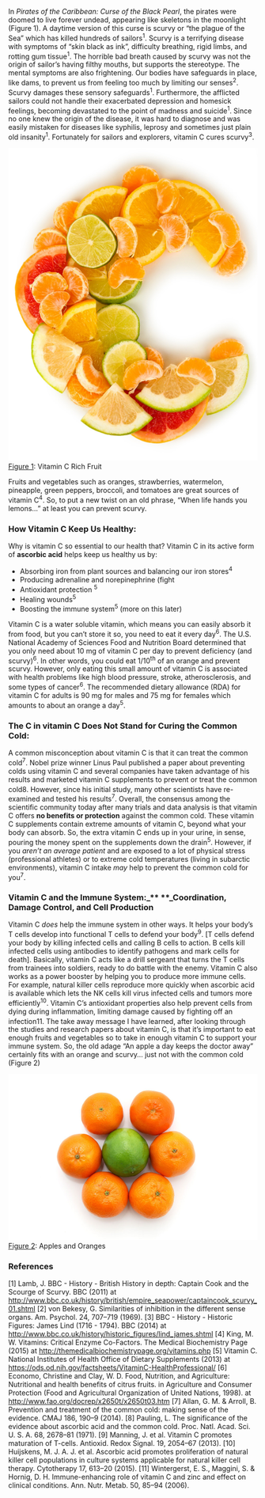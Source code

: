 In *Pirates of the Caribbean: Curse of the Black Pearl*, the pirates were doomed to live forever undead, appearing like skeletons in the moonlight (Figure 1). A daytime version of this curse is scurvy or “the plague of the Sea” which has killed hundreds of sailors<sup>1</sup>. Scurvy is a terrifying disease with symptoms of “skin black as ink”, difficulty breathing, rigid limbs, and rotting gum tissue<sup>1</sup>. The horrible bad breath caused by scurvy was not the origin of sailor’s having filthy mouths, but supports the stereotype. The mental symptoms are also frightening. Our bodies have safeguards in place, like dams, to prevent us from feeling too much by limiting our senses<sup>2</sup>. Scurvy damages these sensory safeguards<sup>1</sup>. Furthermore, the afflicted sailors could not handle their exacerbated depression and homesick feelings, becoming devastated to the point of madness and suicide<sup>1</sup>. Since no one knew the origin of the disease, it was hard to diagnose and was easily mistaken for diseases like syphilis, leprosy and sometimes just plain old insanity<sup>1</sup>. Fortunately for sailors and explorers, vitamin C cures scurvy<sup>3</sup>.

![Figure 1](./images/vitaminC.png)
[Figure 1](http://greensuperfoods.us/wp-content/uploads/2014/10/vitamin-c.jpg): Vitamin C Rich Fruit

Fruits and vegetables such as oranges, strawberries, watermelon, pineapple, green peppers, broccoli, and tomatoes are great sources of vitamin C<sup>4</sup>. So, to put a new twist on an old phrase, “When life hands you lemons…” at least you can prevent scurvy.

### How Vitamin C Keep Us Healthy:


Why is vitamin C so essential to our health that? Vitamin C in its active form of **ascorbic acid** helps keep us healthy us by:

 - Absorbing iron from plant sources and balancing our iron
   stores<sup>4</sup>
 - Producing adrenaline and norepinephrine (fight
 - Antioxidant protection <sup>5</sup>
 - Healing wounds<sup>5</sup>
 - Boosting the immune
   system<sup>5</sup> (more on this later)

Vitamin C is a water soluble vitamin, which means you can easily absorb it from food, but you can’t store it so, you need to eat it every day<sup>6</sup>. The U.S. National Academy of Sciences Food and Nutrition Board determined that you only need about 10 mg of vitamin C per day to prevent deficiency (and scurvy)<sup>6</sup>. In other words, you could eat 1/10<sup>th</sup> of an orange and prevent scurvy. However, only eating this small amount of vitamin C is associated with health problems like high blood pressure, stroke, atherosclerosis, and some types of cancer<sup>6</sup>. The recommended dietary allowance (RDA) for vitamin C for adults is 90 mg for males and 75 mg for females which amounts to about an orange a day<sup>5</sup>.

### The C in vitamin C Does Not Stand for Curing the Common Cold:

A common misconception about vitamin C is that it can treat the common cold<sup>7</sup>. Nobel prize winner Linus Paul published a paper about preventing colds using vitamin C and several companies have taken advantage of his results and marketed vitamin C supplements to prevent or treat the common cold<sup></sup>8. However, since his initial study, many other scientists have re-examined and tested his results<sup>7</sup>. Overall, the consensus among the scientific community today after many trials and data analysis is that vitamin C offers **no benefits or protection** against the common cold. These vitamin C supplements contain extreme amounts of vitamin C, beyond what your body can absorb. So, the extra vitamin C ends up in your urine, in sense, pouring the money spent on the supplements down the drain<sup>5</sup>. However, if you *aren’t an average patient* and are exposed to a lot of physical stress (professional athletes) or to extreme cold temperatures (living in subarctic environments), vitamin C intake *may* help to prevent the common cold for you<sup>7</sup>.

### Vitamin C and the Immune System:_** **_Coordination, Damage Control, and Cell Production

Vitamin C *does* help the immune system in other ways. It helps your body’s T cells develop into functional T cells to defend your body<sup>9</sup>. [T cells defend your body by killing infected cells and calling B cells to action. B cells kill infected cells using antibodies to identify pathogens and mark cells for death].
Basically, vitamin C acts like a drill sergeant that turns the T cells from trainees into soldiers, ready to do battle with the enemy. Vitamin C also works as a power booster by helping you to produce more immune cells. For example, natural killer cells reproduce more quickly when ascorbic acid is available which lets the NK cells kill virus infected cells and tumors more efficiently<sup>10</sup>. Vitamin C’s antioxidant properties also help prevent cells from dying during inflammation, limiting damage caused by fighting off an infection<sup></sup>11.
The take away message I have learned, after looking through the studies and research papers about vitamin C, is that it’s important to eat enough fruits and vegetables so to take in enough vitamin C to support your immune system. So, the old adage “An apple a day keeps the doctor away” certainly fits with an orange and scurvy… just not with the common cold (Figure 2)

![Figure 2](./images/vitaminC2.png)
[Figure 2](http://res.freestockphotos.biz/pictures/9/9292-citrus-fruit-isolated-on-a-white-background-pv.jpg): Apples and Oranges

### References
[1] Lamb, J. BBC - History - British History in depth: Captain Cook and the Scourge of Scurvy. BBC (2011) at <http://www.bbc.co.uk/history/british/empire_seapower/captaincook_scurvy_01.shtml>
[2] von Bekesy, G. Similarities of inhibition in the different sense organs. Am. Psychol. 24, 707–719 (1969).
[3] BBC - History - Historic Figures: James Lind (1716 - 1794). BBC (2014) at <http://www.bbc.co.uk/history/historic_figures/lind_james.shtml>
[4] King, M. W. Vitamins: Critical Enzyme Co-Factors. The Medical Biochemistry Page (2015) at <http://themedicalbiochemistrypage.org/vitamins.php>
[5] Vitamin C. National Institutes of Health Office of Dietary Supplements (2013) at <https://ods.od.nih.gov/factsheets/VitaminC-HealthProfessional/>
[6] Economo, Christine and Clay, W. D. Food, Nutrition, and Agriculture: Nutritional and health benefits of citrus fruits. in Agriculture and Consumer Protection (Food and Agricultural Organization of United Nations, 1998). at <http://www.fao.org/docrep/x2650t/x2650t03.htm>
[7]  Allan, G. M. & Arroll, B. Prevention and treatment of the common cold: making sense of the evidence. CMAJ 186, 190–9 (2014).
[8] Pauling, L. The significance of the evidence about ascorbic acid and the common cold. Proc. Natl. Acad. Sci. U. S. A. 68, 2678–81 (1971).
[9] Manning, J. et al. Vitamin C promotes maturation of T-cells. Antioxid. Redox Signal. 19, 2054–67 (2013).
[10] Huijskens, M. J. A. J. et al. Ascorbic acid promotes proliferation of natural killer cell populations in culture systems applicable for natural killer cell therapy. Cytotherapy 17, 613–20 (2015).
[11] Wintergerst, E. S., Maggini, S. & Hornig, D. H. Immune-enhancing role of vitamin C and zinc and effect on clinical conditions. Ann. Nutr. Metab. 50, 85–94 (2006).
